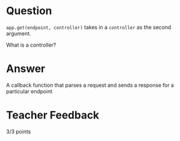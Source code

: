 # Question

`app.get(endpoint, controller)` takes in a `controller` as the second argument.

What is a controller?

# Answer

A callback function that parses a request and sends a response for a particular endpoint

# Teacher Feedback

3/3 points
